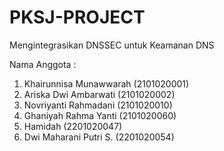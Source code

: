 # PKSJ-PROJECT
Mengintegrasikan DNSSEC untuk Keamanan DNS

Nama Anggota : 
1. Khairunnisa Munawwarah  (2101020001)
2. Ariska Dwi Ambarwati    (2101020002)
3. Novriyanti Rahmadani    (2101020010)
4. Ghaniyah Rahma Yanti    (2101020060)
5. Hamidah                 (2201020047)
6. Dwi Maharani Putri S.   (2201020054)


